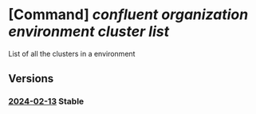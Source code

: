 # [Command] _confluent organization environment cluster list_

List of all the clusters in a environment

## Versions

### [2024-02-13](/Resources/mgmt-plane/L3N1YnNjcmlwdGlvbnMve30vcmVzb3VyY2Vncm91cHMve30vcHJvdmlkZXJzL21pY3Jvc29mdC5jb25mbHVlbnQvb3JnYW5pemF0aW9ucy97fS9lbnZpcm9ubWVudHMve30vY2x1c3RlcnM=/2024-02-13.xml) **Stable**

<!-- mgmt-plane /subscriptions/{}/resourcegroups/{}/providers/microsoft.confluent/organizations/{}/environments/{}/clusters 2024-02-13 -->
